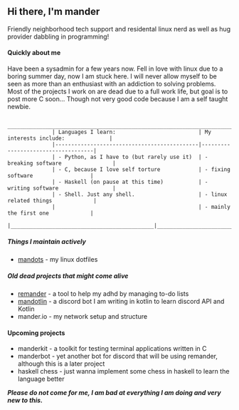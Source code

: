 ## Hi there, I'm mander
Friendly neighborhood tech support and residental linux nerd as well as hug provider dabbling in programming!

#### Quickly about me
Have been a sysadmin for a few years now. Fell in love with linux due to a boring summer day, now I am stuck here. 
I will never allow myself to be seen as more than an enthusiast with an addiction to solving problems. Most of the projects
I work on are dead due to a full work life, but goal is to post more C soon... Though not very good code because I am a 
self taught newbie. 

                  ____________________________________________________________________________________
                  | Languages I learn:                          | My interests include:              |
                  |---------------------------------------------|------------------------------------|
                  | - Python, as I have to (but rarely use it)  | - breaking software                |
                  | - C, because I love self torture            | - fixing software                  |
                  | - Haskell (on pause at this time)           | - writing software                 |
                  | - Shell. Just any shell.                    | - linux related things             |
                  |                                             | - mainly the first one             |
                  |_____________________________________________|____________________________________|
                 
##### Things I maintain actively 
- [mandots](https://github.com/manderio/mandots) - my linux dotfiles

##### Old dead projects that might come alive
- [remander](https://github.com/manderio/remande.rs) - a tool to help my adhd by managing to-do lists
- [mandotlin](https://github.com/manderio/mandotlin) - a discord bot I am writing in kotlin to learn discord API and Kotlin
- mander.io - my network setup and structure

#### Upcoming projects

- manderkit - a toolkit for testing terminal applications written in C
- manderbot - yet another bot for discord that will be using remander, although this is a later project
- haskell chess - just wanna implement some chess in haskell to learn the language better


_**Please do not come for me, I am bad at everything I am doing and very new to this.**_
